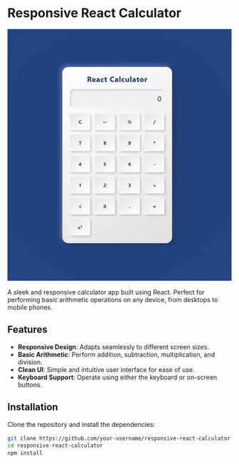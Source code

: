 # Responsive React Calculator

![Responsive React Calculator](./public/Screenshot%202024-12-05%20175324.png)

A sleek and responsive calculator app built using React. Perfect for performing basic arithmetic operations on any device, from desktops to mobile phones.

## Features

- **Responsive Design**: Adapts seamlessly to different screen sizes.
- **Basic Arithmetic**: Perform addition, subtraction, multiplication, and division.
- **Clean UI**: Simple and intuitive user interface for ease of use.
- **Keyboard Support**: Operate using either the keyboard or on-screen buttons.

## Installation

Clone the repository and install the dependencies:

```bash
git clone https://github.com/your-username/responsive-react-calculator.git
cd responsive-react-calculator
npm install
```
